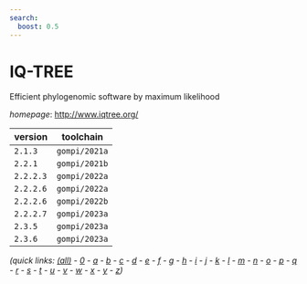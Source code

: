 ```yaml
---
search:
  boost: 0.5
---
```

# IQ-TREE

Efficient phylogenomic software by maximum likelihood

*homepage*: <http://www.iqtree.org/>

version | toolchain
--------|----------
``2.1.3`` | ``gompi/2021a``
``2.2.1`` | ``gompi/2021b``
``2.2.2.3`` | ``gompi/2022a``
``2.2.2.6`` | ``gompi/2022a``
``2.2.2.6`` | ``gompi/2022b``
``2.2.2.7`` | ``gompi/2023a``
``2.3.5`` | ``gompi/2023a``
``2.3.6`` | ``gompi/2023a``


*(quick links: [(all)](../index.md) - [0](../0/index.md) - [a](../a/index.md) - [b](../b/index.md) - [c](../c/index.md) - [d](../d/index.md) - [e](../e/index.md) - [f](../f/index.md) - [g](../g/index.md) - [h](../h/index.md) - [i](../i/index.md) - [j](../j/index.md) - [k](../k/index.md) - [l](../l/index.md) - [m](../m/index.md) - [n](../n/index.md) - [o](../o/index.md) - [p](../p/index.md) - [q](../q/index.md) - [r](../r/index.md) - [s](../s/index.md) - [t](../t/index.md) - [u](../u/index.md) - [v](../v/index.md) - [w](../w/index.md) - [x](../x/index.md) - [y](../y/index.md) - [z](../z/index.md))*

